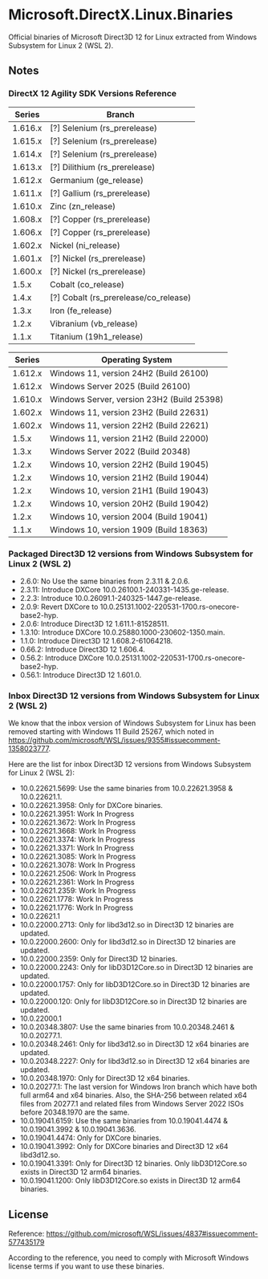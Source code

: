 ﻿# Microsoft.DirectX.Linux.Binaries

Official binaries of Microsoft Direct3D 12 for Linux extracted from Windows
Subsystem for Linux 2 (WSL 2).

## Notes

### DirectX 12 Agility SDK Versions Reference

| Series  | Branch                                |
|---------|---------------------------------------|
| 1.616.x | [?] Selenium (rs_prerelease)          |
| 1.615.x | [?] Selenium (rs_prerelease)          |
| 1.614.x | [?] Selenium (rs_prerelease)          |
| 1.613.x | [?] Dilithium (rs_prerelease)         |
| 1.612.x | Germanium (ge_release)                |
| 1.611.x | [?] Gallium (rs_prerelease)           |
| 1.610.x | Zinc (zn_release)                     |
| 1.608.x | [?] Copper (rs_prerelease)            |
| 1.606.x | [?] Copper (rs_prerelease)            |
| 1.602.x | Nickel (ni_release)                   |
| 1.601.x | [?] Nickel (rs_prerelease)            |
| 1.600.x | [?] Nickel (rs_prerelease)            |
| 1.5.x   | Cobalt (co_release)                   |
| 1.4.x   | [?] Cobalt (rs_prerelease/co_release) |
| 1.3.x   | Iron (fe_release)                     |
| 1.2.x   | Vibranium (vb_release)                |
| 1.1.x   | Titanium (19h1_release)               |

| Series  | Operating System                           |
|---------|--------------------------------------------|
| 1.612.x | Windows 11, version 24H2 (Build 26100)     |
| 1.612.x | Windows Server 2025 (Build 26100)          |
| 1.610.x | Windows Server, version 23H2 (Build 25398) |
| 1.602.x | Windows 11, version 23H2 (Build 22631)     |
| 1.602.x | Windows 11, version 22H2 (Build 22621)     |
| 1.5.x   | Windows 11, version 21H2 (Build 22000)     |
| 1.3.x   | Windows Server 2022 (Build 20348)          |
| 1.2.x   | Windows 10, version 22H2 (Build 19045)     |
| 1.2.x   | Windows 10, version 21H2 (Build 19044)     |
| 1.2.x   | Windows 10, version 21H1 (Build 19043)     |
| 1.2.x   | Windows 10, version 20H2 (Build 19042)     |
| 1.2.x   | Windows 10, version 2004 (Build 19041)     |
| 1.1.x   | Windows 10, version 1909 (Build 18363)     |

### Packaged Direct3D 12 versions from Windows Subsystem for Linux 2 (WSL 2)

- 2.6.0: No Use the same binaries from 2.3.11 & 2.0.6.
- 2.3.11: Introduce DXCore 10.0.26100.1-240331-1435.ge-release.
- 2.2.3: Introduce 10.0.26091.1-240325-1447.ge-release.
- 2.0.9: Revert DXCore to 10.0.25131.1002-220531-1700.rs-onecore-base2-hyp.
- 2.0.6: Introduce Direct3D 12 1.611.1-81528511.
- 1.3.10: Introduce DXCore 10.0.25880.1000-230602-1350.main.
- 1.1.0: Introduce Direct3D 12 1.608.2-61064218.
- 0.66.2: Introduce Direct3D 12 1.606.4.
- 0.56.2: Introduce DXCore 10.0.25131.1002-220531-1700.rs-onecore-base2-hyp.
- 0.56.1: Introduce Direct3D 12 1.601.0.

### Inbox Direct3D 12 versions from Windows Subsystem for Linux 2 (WSL 2)

We know that the inbox version of Windows Subsystem for Linux has been removed
starting with Windows 11 Build 25267, which noted in
https://github.com/microsoft/WSL/issues/9355#issuecomment-1358023777.

Here are the list for inbox Direct3D 12 versions from Windows Subsystem for
Linux 2 (WSL 2):

- 10.0.22621.5699: Use the same binaries from 10.0.22621.3958 & 10.0.22621.1.
- 10.0.22621.3958: Only for DXCore binaries.
- 10.0.22621.3951: Work In Progress
- 10.0.22621.3672: Work In Progress
- 10.0.22621.3668: Work In Progress
- 10.0.22621.3374: Work In Progress
- 10.0.22621.3371: Work In Progress
- 10.0.22621.3085: Work In Progress
- 10.0.22621.3078: Work In Progress
- 10.0.22621.2506: Work In Progress
- 10.0.22621.2361: Work In Progress
- 10.0.22621.2359: Work In Progress
- 10.0.22621.1778: Work In Progress
- 10.0.22621.1776: Work In Progress
- 10.0.22621.1
- 10.0.22000.2713: Only for libd3d12.so in Direct3D 12 binaries are updated.
- 10.0.22000.2600: Only for libd3d12.so in Direct3D 12 binaries are updated.
- 10.0.22000.2359: Only for Direct3D 12 binaries.
- 10.0.22000.2243: Only for libD3D12Core.so in Direct3D 12 binaries are updated.
- 10.0.22000.1757: Only for libD3D12Core.so in Direct3D 12 binaries are updated.
- 10.0.22000.120: Only for libD3D12Core.so in Direct3D 12 binaries are updated.
- 10.0.22000.1
- 10.0.20348.3807: Use the same binaries from 10.0.20348.2461 & 10.0.20277.1.
- 10.0.20348.2461: Only for libd3d12.so in Direct3D 12 x64 binaries are updated.
- 10.0.20348.2227: Only for libd3d12.so in Direct3D 12 x64 binaries are updated.
- 10.0.20348.1970: Only for Direct3D 12 x64 binaries.
- 10.0.20277.1: The last version for Windows Iron branch which have both full
  arm64 and x64 binaries. Also, the SHA-256 between related x64 files from
  20277.1 and related files from Windows Server 2022 ISOs before 20348.1970
  are the same.
- 10.0.19041.6159: Use the same binaries from 10.0.19041.4474 & 10.0.19041.3992
  & 10.0.19041.3636.
- 10.0.19041.4474: Only for DXCore binaries.
- 10.0.19041.3992: Only for DXCore binaries and Direct3D 12 x64 libd3d12.so.
- 10.0.19041.3391: Only for Direct3D 12 binaries. Only libD3D12Core.so exists in
  Direct3D 12 arm64 binaries. 
- 10.0.19041.1200: Only libD3D12Core.so exists in Direct3D 12 arm64 binaries.

## License

Reference: https://github.com/microsoft/WSL/issues/4837#issuecomment-577435179

According to the reference, you need to comply with Microsoft Windows license
terms if you want to use these binaries.
